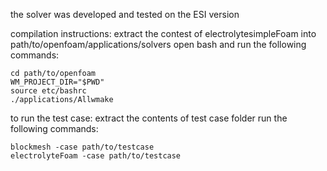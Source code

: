 the solver was developed and tested on the ESI version

compilation instructions:
extract the contest of electrolytesimpleFoam into path/to/openfoam/applications/solvers
open bash and run the following commands:
```console
cd path/to/openfoam
WM_PROJECT_DIR="$PWD"
source etc/bashrc
./applications/Allwmake
```

to run the test case:
extract the contents of test case folder
run the following commands:
```console
blockmesh -case path/to/testcase
electrolyteFoam -case path/to/testcase
```
